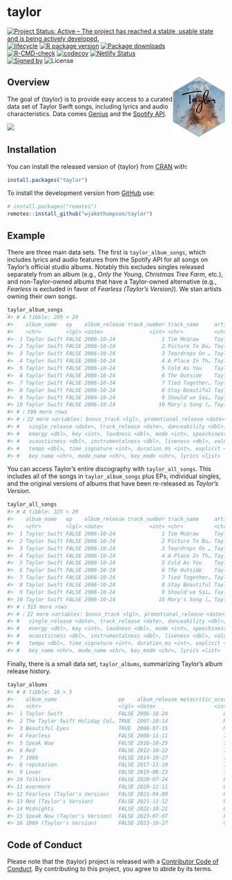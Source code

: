 
<!-- README.md is generated from README.Rmd. Please edit that file -->

# taylor

<!-- badges: start -->

[![Project Status: Active – The project has reached a stable, usable
state and is being actively
developed.](https://www.repostatus.org/badges/latest/active.svg)](https://www.repostatus.org/#active)
[![lifecycle](https://img.shields.io/badge/lifecycle-stable-brightgreen.svg)](https://lifecycle.r-lib.org/articles/stages.html)
[![R package
version](https://www.r-pkg.org/badges/version/taylor)](https://CRAN.R-project.org/package=taylor)
[![Package
downloads](https://cranlogs.r-pkg.org/badges/taylor)](https://cran.r-project.org/package=taylor)</br>
[![R-CMD-check](https://github.com/wjakethompson/taylor/workflows/R-CMD-check/badge.svg)](https://github.com/wjakethompson/taylor/actions)
[![codecov](https://codecov.io/gh/wjakethompson/taylor/branch/main/graph/badge.svg?token=TECvfoOYHh)](https://app.codecov.io/gh/wjakethompson/taylor)
[![Netlify
Status](https://api.netlify.com/api/v1/badges/b80199c9-57a9-4d08-87e9-4887a67d01e4/deploy-status)](https://app.netlify.com/sites/r-taylor/deploys)</br>
[![Signed
by](https://img.shields.io/badge/Keybase-Verified-brightgreen.svg)](https://keybase.io/wjakethompson)
![License](https://img.shields.io/badge/License-MIT-blue.svg)
<!-- badges: end -->

## Overview <img src="man/figures/logo.png" align="right" width="120" />

The goal of {taylor} is to provide easy access to a curated data set of
Taylor Swift songs, including lyrics and audio characteristics. Data
comes [Genius](https://genius.com/artists/Taylor-swift) and the [Spotify
API](https://open.spotify.com/artist/06HL4z0CvFAxyc27GXpf02).

![](https://media.giphy.com/media/2tg4k9pXNcGi7kZ9Pz/giphy.gif)

## Installation

You can install the released version of {taylor} from
[CRAN](https://cran.r-project.org/) with:

``` r
install.packages("taylor")
```

To install the development version from [GitHub](https://github.com/)
use:

``` r
# install.packages("remotes")
remotes::install_github("wjakethompson/taylor")
```

## Example

There are three main data sets. The first is `taylor_album_songs`, which
includes lyrics and audio features from the Spotify API for all songs on
Taylor’s official studio albums. Notably this excludes singles released
separately from an album (e.g., *Only the Young*, *Christmas Tree Farm*,
etc.), and non-Taylor-owned albums that have a Taylor-owned alternative
(e.g., *Fearless* is excluded in favor of *Fearless (Taylor’s
Version)*). We stan artists owning their own songs.

``` r
taylor_album_songs
#> # A tibble: 209 × 29
#>    album_name   ep    album_release track_number track_name     artist featuring
#>    <chr>        <lgl> <date>               <int> <chr>          <chr>  <chr>    
#>  1 Taylor Swift FALSE 2006-10-24               1 Tim McGraw     Taylo… <NA>     
#>  2 Taylor Swift FALSE 2006-10-24               2 Picture To Bu… Taylo… <NA>     
#>  3 Taylor Swift FALSE 2006-10-24               3 Teardrops On … Taylo… <NA>     
#>  4 Taylor Swift FALSE 2006-10-24               4 A Place In Th… Taylo… <NA>     
#>  5 Taylor Swift FALSE 2006-10-24               5 Cold As You    Taylo… <NA>     
#>  6 Taylor Swift FALSE 2006-10-24               6 The Outside    Taylo… <NA>     
#>  7 Taylor Swift FALSE 2006-10-24               7 Tied Together… Taylo… <NA>     
#>  8 Taylor Swift FALSE 2006-10-24               8 Stay Beautiful Taylo… <NA>     
#>  9 Taylor Swift FALSE 2006-10-24               9 Should've Sai… Taylo… <NA>     
#> 10 Taylor Swift FALSE 2006-10-24              10 Mary's Song (… Taylo… <NA>     
#> # ℹ 199 more rows
#> # ℹ 22 more variables: bonus_track <lgl>, promotional_release <date>,
#> #   single_release <date>, track_release <date>, danceability <dbl>,
#> #   energy <dbl>, key <int>, loudness <dbl>, mode <int>, speechiness <dbl>,
#> #   acousticness <dbl>, instrumentalness <dbl>, liveness <dbl>, valence <dbl>,
#> #   tempo <dbl>, time_signature <int>, duration_ms <int>, explicit <lgl>,
#> #   key_name <chr>, mode_name <chr>, key_mode <chr>, lyrics <list>
```

You can access Taylor’s entire discography with `taylor_all_songs`. This
includes all of the songs in `taylor_album_songs` plus EPs, individual
singles, and the original versions of albums that have been re-released
as *Taylor’s Version*.

``` r
taylor_all_songs
#> # A tibble: 325 × 29
#>    album_name   ep    album_release track_number track_name     artist featuring
#>    <chr>        <lgl> <date>               <int> <chr>          <chr>  <chr>    
#>  1 Taylor Swift FALSE 2006-10-24               1 Tim McGraw     Taylo… <NA>     
#>  2 Taylor Swift FALSE 2006-10-24               2 Picture To Bu… Taylo… <NA>     
#>  3 Taylor Swift FALSE 2006-10-24               3 Teardrops On … Taylo… <NA>     
#>  4 Taylor Swift FALSE 2006-10-24               4 A Place In Th… Taylo… <NA>     
#>  5 Taylor Swift FALSE 2006-10-24               5 Cold As You    Taylo… <NA>     
#>  6 Taylor Swift FALSE 2006-10-24               6 The Outside    Taylo… <NA>     
#>  7 Taylor Swift FALSE 2006-10-24               7 Tied Together… Taylo… <NA>     
#>  8 Taylor Swift FALSE 2006-10-24               8 Stay Beautiful Taylo… <NA>     
#>  9 Taylor Swift FALSE 2006-10-24               9 Should've Sai… Taylo… <NA>     
#> 10 Taylor Swift FALSE 2006-10-24              10 Mary's Song (… Taylo… <NA>     
#> # ℹ 315 more rows
#> # ℹ 22 more variables: bonus_track <lgl>, promotional_release <date>,
#> #   single_release <date>, track_release <date>, danceability <dbl>,
#> #   energy <dbl>, key <int>, loudness <dbl>, mode <int>, speechiness <dbl>,
#> #   acousticness <dbl>, instrumentalness <dbl>, liveness <dbl>, valence <dbl>,
#> #   tempo <dbl>, time_signature <int>, duration_ms <int>, explicit <lgl>,
#> #   key_name <chr>, mode_name <chr>, key_mode <chr>, lyrics <list>
```

Finally, there is a small data set, `taylor_albums`, summarizing
Taylor’s album release history.

``` r
taylor_albums
#> # A tibble: 16 × 5
#>    album_name                    ep    album_release metacritic_score user_score
#>    <chr>                         <lgl> <date>                   <int>      <dbl>
#>  1 Taylor Swift                  FALSE 2006-10-24                  67        8.4
#>  2 The Taylor Swift Holiday Col… TRUE  2007-10-14                  NA       NA  
#>  3 Beautiful Eyes                TRUE  2008-07-15                  NA       NA  
#>  4 Fearless                      FALSE 2008-11-11                  73        8.4
#>  5 Speak Now                     FALSE 2010-10-25                  77        8.6
#>  6 Red                           FALSE 2012-10-22                  77        8.6
#>  7 1989                          FALSE 2014-10-27                  76        8.3
#>  8 reputation                    FALSE 2017-11-10                  71        8.3
#>  9 Lover                         FALSE 2019-08-23                  79        8.4
#> 10 folklore                      FALSE 2020-07-24                  88        9  
#> 11 evermore                      FALSE 2020-12-11                  85        8.9
#> 12 Fearless (Taylor's Version)   FALSE 2021-04-09                  82        8.9
#> 13 Red (Taylor's Version)        FALSE 2021-11-12                  91        8.9
#> 14 Midnights                     FALSE 2022-10-21                  85        8.3
#> 15 Speak Now (Taylor's Version)  FALSE 2023-07-07                  81        9.2
#> 16 1989 (Taylor's Version)       FALSE 2023-10-27                  90       NA
```

## Code of Conduct

Please note that the {taylor} project is released with a [Contributor
Code of Conduct](https://taylor.wjakethompson.com/CODE_OF_CONDUCT.html).
By contributing to this project, you agree to abide by its terms.
